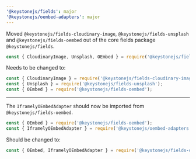 ```yaml
---
'@keystonejs/fields': major
'@keystonejs/oembed-adapters': major
---
```


Moved `@keystonejs/fields-cloudinary-image`, `@keystonejs/fields-unsplash` and `@keystonejs/fields-oembed` out of the core fields package `@keystonejs/fields`.

```js
const { CloudinaryImage, Unsplash, OEmbed } = require('@keystonejs/fields');
```

Needs to be changed to:

```js
const { CloudinaryImage } = require('@keystonejs/fields-cloudinary-image');
const { Unsplash } = require('@keystonejs/fields-unsplash');
const { OEmbed } = require('@keystonejs/fields-oembed');
```

---

The `IframelyOEmbedAdapter` should now be imported from `@keystonejs/fields-oembed`.

```js
const { OEmbed } = require('@keystonejs/fields-oembed');
const { IframelyOEmbedAdapter } = require('@keystonejs/oembed-adapters');
```

Should be changed to:

```js
const { OEmbed, IframelyOEmbedAdapter } = require('@keystonejs/fields-oembed');
```
